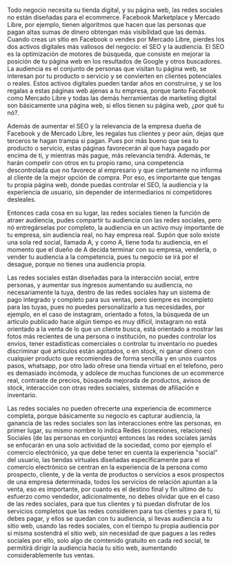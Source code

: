 Todo negocio necesita su tienda digital, y su página web, las redes sociales no están diseñadas para el ecommerce. Facebook Marketplace y Mercado Libre, por ejemplo, tienen algoritmos que hacen que las personas que pagan altas sumas de dinero obtengan más visibilidad que las demás. Cuando creas un sitio en Facebook o vendes por Mercado Libre, pierdes los dos activos digitales más valiosos del negocio: el SEO y la audiencia. El SEO es la optimización de motores de búsqueda, que consiste en mejorar la posición de tu página web en los resultados de Google y otros buscadores. La audiencia es el conjunto de personas que visitan tu página web, se interesan por tu producto o servicio y se convierten en clientes potenciales o reales. Estos activos digitales pueden tardar años en construirse, y se los regalas a estas páginas web ajenas a tu empresa, porque tanto Facebook como Mercado Libre y todas las demás herramientas de marketing digital son básicamente una página web, si ellos tienen su página web, ¿por qué tu nó?.

Además de aumentar el SEO y la relevancia de la empresa dueña de Facebook y de Mercado Libre, les regalas tus clientes y peor aún, dejas que terceros te hagan trampa si pagan. Pues por más bueno que sea tu producto o servicio, estas páginas favorecerán al que haya pagado por encima de ti, y mientras más pague, más relevancia tendrá. Además, te harán competir con otros en tu propio ramo, una competencia descontrolada que no favorece al empresario y que ciertamente no informa al cliente de la mejor opción de compra. Por eso, es importante que tengas tu propia página web, donde puedas controlar el SEO, la audiencia y la experiencia de usuario, sin depender de intermediarios ni competidores desleales.

Entonces cada cosa en su lugar, las redes sociales tienen la función de atraer audiencia, pudes compartir tu audiencia con las redes sociales, pero nó entregárselas por completo, la audiencia en un activo muy importante de tu empresa, sin audiencia real, no hay empresa real. Supón que solo existe una sola red social, llamada A, y como A, tiene toda tu audiencia, en el momento que el dueño de A decida terminar con su empresa, venderla, o vender tu audiencia a la competencia, pues tu negocio se irá por el desague, porque no tienes una audiencia propia.

Las redes sociales están diseñadas para la interacción social, entre personas, y aumentar sus ingresos aumentando su audiencia, no necesariamente la tuya, dentro de las redes sociales hay un sistema de pago integrado y completo para sus ventas, pero siempre es incompleto para las tuyas, pues no puedes personalizarlo a tus necesidades, por ejemplo, en el caso de instagram, orientado a fotos, la búsqueda de un articulo publicado hace algún tiempo es muy difícil, instagram no está orientado a la venta de lo que un cliente busca, está orientado a mostrar las fotos más recientes de una persona o institución, no puedes controlar los envíos, tener estadísticas comerciales o controlar tu inventario no puedes discriminar qué artículos están agotados, o en stock, ni ganar dinero con cualquier producto que recomiendes de forma sencilla y en unos cuantos pasos, whatsapp, por otro lado ofrese una tienda virtual en el telefono, pero es demasiado incómoda, y adolece de muchas funciones de un ecommerce real, contraste de precios, búsqueda mejorada de productos, avisos de stock, interacción con otras redes sociales, sistemas de afiliación e inventario.

Las redes sociales no pueden ofrecerte una experiencia de ecommerce completa, porque básicamente su negocio es capturar audiencia, la ganancia de las redes sociales son las interacciones entre las personas, en primer lugar, su mismo nombre lo indica Redes (conexiones, relaciones) Sociales (de las personas en conjunto) entonces las redes sociales jamás se enfocarán en una solo actividad de la sociedad, como por ejemplo el comercio electrónico, ya que debe tener en cuenta la experiencia "social" del usuario, las tiendas virtuales diseñadas específicamente para el comercio electrónico se centran en la experiencia de la persona como prospecto, cliente, y de la venta de productos o servicios a esos prospectos de una empresa determinada, todos los servicios de relación apuntan a la venta, eso es importante, por cuanto es el destino final y fin ultimo de tu esfuerzo como vendedor, adicionalmente,  no debes olvidar que en el caso de las redes sociales, para que tus clientes y tú puedan disfrutar de los servicios completos que las redes consideren para tus clientes y para tí, tú debes pagar, y ellos se quedan con tu audiencia, si llevas audiencia a tu sitio web, usando las redes sociales, con el tiempo tu propia audiencia por si misma sostendrá el sitio web, sin necesidad de que pagues a las redes sociales por ello, solo algo de comtenido gratuito en cada red social, te permitirá dirigir la audiencia hacia tu sitio web, aumentando considerablemente tus ventas.

